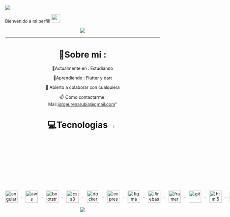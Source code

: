 ![](https://capsule-render.vercel.app/api?type=waving&color=gradient&height=100&section=header)


 
  Bienvenido a mi perfil!
  <img src="https://media.giphy.com/media/hvRJCLFzcasrR4ia7z/giphy.gif" width="28">
</h3>

<p align="center">
  <a href="https://github.com/Jorgeur710"><img src="https://readme-typing-svg.herokuapp.com?color=%2336BCF7&center=true&vCenter=true&lines=Bienvenido+%2C+a+mi+Github;Soy+Jorge+Ureña;Full+Stack+Developer"></a>
</p>


---

<div align="center">


# 💫Sobre mi :

🔭Actualmente en  : Estudiando

🌱Aprendiendo : Flutter y dart

  👯 Abierto a colaborar con cualquiera

  📫 Como contactarme:  
  Mail:jorgeurenarubia@gmail.com"

# 💻Tecnologias <img src = "https://media2.giphy.com/media/QssGEmpkyEOhBCb7e1/giphy.gif?cid=ecf05e47a0n3gi1bfqntqmob8g9aid1oyj2wr3ds3mg700bl&rid=giphy.gif" width = 5%> 

<div style="display: flex; align-items: center; gap: 10px; flex-wrap: nowrap;">
  <a href="https://angular.io" target="_blank" rel="noreferrer">
    <img src="https://githubraw.com/devicons/devicon/master/icons/angularjs/angularjs-original-wordmark.svg" alt="angularjs" width="40" height="40"/>
  </a>
  -
  <a href="https://aws.amazon.com" target="_blank" rel="noreferrer">
    <img src="https://githubraw.com/devicons/devicon/master/icons/amazonwebservices/amazonwebservices-original-wordmark.svg" alt="aws" width="40" height="40"/>
  </a>
  -
  <a href="https://getbootstrap.com" target="_blank" rel="noreferrer">
    <img src="https://githubraw.com/devicons/devicon/master/icons/bootstrap/bootstrap-plain-wordmark.svg" alt="bootstrap" width="40" height="40"/>
  </a>
  -
  <a href="https://www.w3schools.com/css/" target="_blank" rel="noreferrer">
    <img src="https://githubraw.com/devicons/devicon/master/icons/css3/css3-original-wordmark.svg" alt="css3" width="40" height="40"/>
  </a>
  -
  <a href="https://www.docker.com/" target="_blank" rel="noreferrer">
    <img src="https://githubraw.com/devicons/devicon/master/icons/docker/docker-original-wordmark.svg" alt="docker" width="40" height="40"/>
  </a>
  -
  <a href="https://expressjs.com" target="_blank" rel="noreferrer">
    <img src="https://githubraw.com/devicons/devicon/master/icons/express/express-original-wordmark.svg" alt="express" width="40" height="40"/>
  </a>
  -
  <a href="https://www.figma.com/" target="_blank" rel="noreferrer">
    <img src="https://www.vectorlogo.zone/logos/figma/figma-icon.svg" alt="figma" width="40" height="40"/>
  </a>
  -
  <a href="https://firebase.google.com/" target="_blank" rel="noreferrer">
    <img src="https://www.vectorlogo.zone/logos/firebase/firebase-icon.svg" alt="firebase" width="40" height="40"/>
  </a>
  -
  <a href="https://www.framer.com/" target="_blank" rel="noreferrer">
    <img src="https://www.vectorlogo.zone/logos/framer/framer-icon.svg" alt="framer" width="40" height="40"/>
  </a>
  -
  <a href="https://git-scm.com/" target="_blank" rel="noreferrer">
    <img src="https://www.vectorlogo.zone/logos/git-scm/git-scm-icon.svg" alt="git" width="40" height="40"/>
  </a>
  -
  <a href="https://www.w3.org/html/" target="_blank" rel="noreferrer">
    <img src="https://githubraw.com/devicons/devicon/master/icons/html5/html5-original-wordmark.svg" alt="html5" width="40" height="40"/>
  </a>
  -
  <a href="https://developer.mozilla.org/en-US/docs/Web/JavaScript" target="_blank" rel="noreferrer">
    <img src="https://githubraw.com/devicons/devicon/master/icons/javascript/javascript-original.svg" alt="javascript" width="40" height="40"/>
  </a>
  -
  <a href="https://www.linux.org/" target="_blank" rel="noreferrer">
    <img src="https://githubraw.com/devicons/devicon/master/icons/linux/linux-original.svg" alt="linux" width="40" height="40"/>
  </a>
  -
  <a href="https://www.mongodb.com/" target="_blank" rel="noreferrer">
    <img src="https://githubraw.com/devicons/devicon/master/icons/mongodb/mongodb-original-wordmark.svg" alt="mongodb" width="40" height="40"/>
  </a>
  -
  <a href="https://www.mysql.com/" target="_blank" rel="noreferrer">
    <img src="https://githubraw.com/devicons/devicon/master/icons/mysql/mysql-original-wordmark.svg" alt="mysql" width="40" height="40"/>
  </a>
  -
  <a href="https://nestjs.com/" target="_blank" rel="noreferrer">
    <img src="https://nestjs.com/img/logo-small.svg" alt="nestjs" width="40" height="40"/>
  </a>
  -
  <a href="https://nodejs.org" target="_blank" rel="noreferrer">
    <img src="https://githubraw.com/devicons/devicon/master/icons/nodejs/nodejs-original-wordmark.svg" alt="nodejs" width="40" height="40"/>
  </a>
  -
  <a href="https://www.postgresql.org" target="_blank" rel="noreferrer">
    <img src="https://githubraw.com/devicons/devicon/master/icons/postgresql/postgresql-original-wordmark.svg" alt="postgresql" width="40" height="40"/>
  </a>
  -
  <a href="https://postman.com" target="_blank" rel="noreferrer">
    <img src="https://www.vectorlogo.zone/logos/getpostman/getpostman-icon.svg" alt="postman" width="40" height="40"/>
  </a>
  -
  <a href="https://www.typescriptlang.org/" target="_blank" rel="noreferrer">
    <img src="https://githubraw.com/devicons/devicon/master/icons/typescript/typescript-original.svg" alt="typescript" width="40" height="40"/>
  </a>
 -
  <a href="https://spring.io/projects/spring-boot" target="_blank" rel="noreferrer">
    <img src="https://cdn.worldvectorlogo.com/logos/spring-3.svg" alt="SpringBoot" width="40" height="40"/>
  </a>
</div>


![](https://capsule-render.vercel.app/api?type=waving&color=gradient&height=100&section=footer)

</div>
